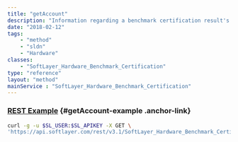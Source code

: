 ```yaml
---
title: "getAccount"
description: "Information regarding a benchmark certification result's associated SoftLayer customer account."
date: "2018-02-12"
tags:
    - "method"
    - "sldn"
    - "Hardware"
classes:
    - "SoftLayer_Hardware_Benchmark_Certification"
type: "reference"
layout: "method"
mainService : "SoftLayer_Hardware_Benchmark_Certification"
---
```


### [REST Example](#getAccount-example) <a href="/article/rest/"><i class="fas fa-question"></i></a> {#getAccount-example .anchor-link} 
```bash
curl -g -u $SL_USER:$SL_APIKEY -X GET \
'https://api.softlayer.com/rest/v3.1/SoftLayer_Hardware_Benchmark_Certification/{SoftLayer_Hardware_Benchmark_CertificationID}/getAccount'
```
